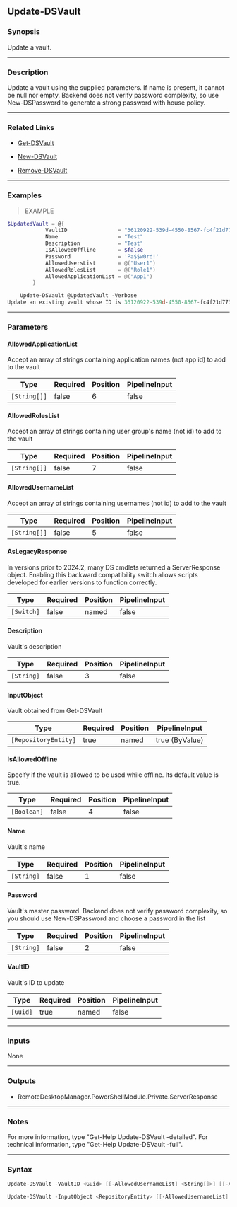 Update-DSVault
--------------

### Synopsis
Update a vault.

---

### Description

Update a vault using the supplied parameters. If name is present, it cannot be null nor empty. Backend does not verify password complexity, so use New-DSPassword to generate a strong password with house policy.

---

### Related Links
* [Get-DSVault](Get-DSVault)

* [New-DSVault](New-DSVault)

* [Remove-DSVault](Remove-DSVault)

---

### Examples
> EXAMPLE

```PowerShell
$UpdatedVault = @{
            VaultID                = "36120922-539d-4550-8567-fc4f21d77352"
            Name                   = "Test"
            Description            = "Test"
            IsAllowedOffline       = $false
            Password               = 'Pa$$w0rd!'
            AllowedUsersList       = @("User1")
            AllowedRolesList       = @("Role1")
            AllowedApplicationList = @("App1")
        }

    Update-DSVault @UpdatedVault -Verbose
Update an existing vault whose ID is 36120922-539d-4550-8567-fc4f21d77352. All other fields are modified by the value specified in the hash table.
```

---

### Parameters
#### **AllowedApplicationList**
Accept an array of strings containing application names (not app id) to add to the vault

|Type        |Required|Position|PipelineInput|
|------------|--------|--------|-------------|
|`[String[]]`|false   |6       |false        |

#### **AllowedRolesList**
Accept an array of strings containing user group's name (not id) to add to the vault

|Type        |Required|Position|PipelineInput|
|------------|--------|--------|-------------|
|`[String[]]`|false   |7       |false        |

#### **AllowedUsernameList**
Accept an array of strings containing usernames (not id) to add to the vault

|Type        |Required|Position|PipelineInput|
|------------|--------|--------|-------------|
|`[String[]]`|false   |5       |false        |

#### **AsLegacyResponse**
In versions prior to 2024.2, many DS cmdlets returned a ServerResponse object. Enabling this backward compatibility switch allows scripts developed for earlier versions to function correctly.

|Type      |Required|Position|PipelineInput|
|----------|--------|--------|-------------|
|`[Switch]`|false   |named   |false        |

#### **Description**
Vault's description

|Type      |Required|Position|PipelineInput|
|----------|--------|--------|-------------|
|`[String]`|false   |3       |false        |

#### **InputObject**
Vault obtained from Get-DSVault

|Type                |Required|Position|PipelineInput |
|--------------------|--------|--------|--------------|
|`[RepositoryEntity]`|true    |named   |true (ByValue)|

#### **IsAllowedOffline**
Specify if the vault is allowed to be used while offline. Its default value is true.

|Type       |Required|Position|PipelineInput|
|-----------|--------|--------|-------------|
|`[Boolean]`|false   |4       |false        |

#### **Name**
Vault's name

|Type      |Required|Position|PipelineInput|
|----------|--------|--------|-------------|
|`[String]`|false   |1       |false        |

#### **Password**
Vault's master password. Backend does not verify password complexity, so you should use New-DSPassword and choose a password in the list

|Type      |Required|Position|PipelineInput|
|----------|--------|--------|-------------|
|`[String]`|false   |2       |false        |

#### **VaultID**
Vault's ID to update

|Type    |Required|Position|PipelineInput|
|--------|--------|--------|-------------|
|`[Guid]`|true    |named   |false        |

---

### Inputs
None

---

### Outputs
* RemoteDesktopManager.PowerShellModule.Private.ServerResponse

---

### Notes
For more information, type "Get-Help Update-DSVault -detailed". For technical information, type "Get-Help Update-DSVault -full".

---

### Syntax
```PowerShell
Update-DSVault -VaultID <Guid> [[-AllowedUsernameList] <String[]>] [[-AllowedApplicationList] <String[]>] [[-AllowedRolesList] <String[]>] [[-Description] <String>] [[-IsAllowedOffline] <Boolean>] [[-Name] <String>] [[-Password] <String>] [-AsLegacyResponse] [<CommonParameters>]
```
```PowerShell
Update-DSVault -InputObject <RepositoryEntity> [[-AllowedUsernameList] <String[]>] [[-AllowedApplicationList] <String[]>] [[-AllowedRolesList] <String[]>] [[-Description] <String>] [[-IsAllowedOffline] <Boolean>] [[-Name] <String>] [[-Password] <String>] [-AsLegacyResponse] [<CommonParameters>]
```

